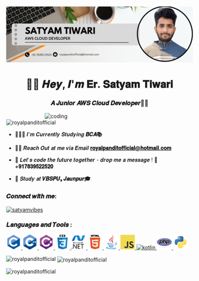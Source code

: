 ![logo](https://github.com/royalpanditofficial/satyam-webfolio/blob/b83395fbdfe5e504ba494546b8911bb7fe7522a1/Portfolio-Banner.png)
<h1 align="center">👨‍💻 𝑯𝒆𝒚, 𝑰'𝒎 𝐄𝐫. 𝐒𝐚𝐭𝐲𝐚𝐦 𝐓𝐢𝐰𝐚𝐫𝐢</h1>
<h3 align="center">𝑨 𝑱𝒖𝒏𝒊𝒐𝒓 𝑨𝑾𝑺 𝑪𝒍𝒐𝒖𝒅 𝑫𝒆𝒗𝒆𝒍𝒐𝒑𝒆𝒓🐱‍💻</h3>
<img align="right" alt="coding" width="400" src="https://user-images.githubusercontent.com/55389276/140866485-8fb1c876-9a8f-4d6a-98dc-08c4981eaf70.gif">

<p align="left"> <img src="https://komarev.com/ghpvc/?username=royalpanditofficial&label=Profile%20views&color=0e75b6&style=flat" alt="royalpanditofficial" /> </p>

- 👨🏻‍💻 𝑰'𝒎 𝑪𝒖𝒓𝒓𝒆𝒏𝒕𝒍𝒚 𝑺𝒕𝒖𝒅𝒚𝒊𝒏𝒈 **𝑩𝑪𝑨📚**

- 🚀📧 𝑹𝒆𝒂𝒄𝒉 𝑶𝒖𝒕 𝒂𝒕 𝒎𝒆 𝒗𝒊𝒂 𝑬𝒎𝒂𝒊𝒍 **𝐫𝐨𝐲𝐚𝐥𝐩𝐚𝐧𝐝𝐢𝐭𝐨𝐟𝐟𝐢𝐜𝐢𝐚𝐥@𝐡𝐨𝐭𝐦𝐚𝐢𝐥.𝐜𝐨𝐦**

- 💬 𝑳𝒆𝒕'𝒔 𝒄𝒐𝒅𝒆 𝒕𝒉𝒆 𝒇𝒖𝒕𝒖𝒓𝒆 𝒕𝒐𝒈𝒆𝒕𝒉𝒆𝒓 - 𝒅𝒓𝒐𝒑 𝒎𝒆 𝒂 𝒎𝒆𝒔𝒔𝒂𝒈𝒆 ! 📩
**+𝟗𝟏𝟕𝟖𝟑𝟗𝟓𝟐𝟐𝟓𝟐𝟎**

- 🏫 𝑺𝒕𝒖𝒅𝒚 𝒂𝒕 **𝑽𝑩𝑺𝑷𝑼❟ 𝑱𝒂𝒖𝒏𝒑𝒖𝒓🎓**

<h3 align="left">𝑪𝒐𝒏𝒏𝒆𝒄𝒕 𝒘𝒊𝒕𝒉 𝒎𝒆:</h3>
<p align="left">
<a href="https://instagram.com/satyamvibes" target="blank"><img align="center" src="https://raw.githubusercontent.com/rahuldkjain/github-profile-readme-generator/master/src/images/icons/Social/instagram.svg" alt="satyamvibes" height="30" width="40" /></a>
</p>

<h3 align="left">𝑳𝒂𝒏𝒈𝒖𝒂𝒈𝒆𝒔 𝒂𝒏𝒅 𝑻𝒐𝒐𝒍𝒔 :</h3>
<p align="left"> <a href="https://www.cprogramming.com/" target="_blank" rel="noreferrer"> <img src="https://raw.githubusercontent.com/devicons/devicon/master/icons/c/c-original.svg" alt="c" width="40" height="40"/> </a> <a href="https://www.w3schools.com/cpp/" target="_blank" rel="noreferrer"> <img src="https://raw.githubusercontent.com/devicons/devicon/master/icons/cplusplus/cplusplus-original.svg" alt="cplusplus" width="40" height="40"/> </a> <a href="https://www.w3schools.com/cs/" target="_blank" rel="noreferrer"> <img src="https://raw.githubusercontent.com/devicons/devicon/master/icons/csharp/csharp-original.svg" alt="csharp" width="40" height="40"/> </a> <a href="https://www.w3schools.com/css/" target="_blank" rel="noreferrer"> <img src="https://raw.githubusercontent.com/devicons/devicon/master/icons/css3/css3-original-wordmark.svg" alt="css3" width="40" height="40"/> </a> <a href="https://dotnet.microsoft.com/" target="_blank" rel="noreferrer"> <img src="https://raw.githubusercontent.com/devicons/devicon/master/icons/dot-net/dot-net-original-wordmark.svg" alt="dotnet" width="40" height="40"/> </a> <a href="https://www.w3.org/html/" target="_blank" rel="noreferrer"> <img src="https://raw.githubusercontent.com/devicons/devicon/master/icons/html5/html5-original-wordmark.svg" alt="html5" width="40" height="40"/> </a> <a href="https://www.java.com" target="_blank" rel="noreferrer"> <img src="https://raw.githubusercontent.com/devicons/devicon/master/icons/java/java-original.svg" alt="java" width="40" height="40"/> </a> <a href="https://developer.mozilla.org/en-US/docs/Web/JavaScript" target="_blank" rel="noreferrer"> <img src="https://raw.githubusercontent.com/devicons/devicon/master/icons/javascript/javascript-original.svg" alt="javascript" width="40" height="40"/> </a> <a href="https://kotlinlang.org" target="_blank" rel="noreferrer"> <img src="https://www.vectorlogo.zone/logos/kotlinlang/kotlinlang-icon.svg" alt="kotlin" width="40" height="40"/> </a> <a href="https://www.php.net" target="_blank" rel="noreferrer"> <img src="https://raw.githubusercontent.com/devicons/devicon/master/icons/php/php-original.svg" alt="php" width="40" height="40"/> </a> <a href="https://www.python.org" target="_blank" rel="noreferrer"> <img src="https://raw.githubusercontent.com/devicons/devicon/master/icons/python/python-original.svg" alt="python" width="40" height="40"/> </a> </p>

<p><img align="left" src="https://github-readme-stats.vercel.app/api/top-langs?username=royalpanditofficial&show_icons=true&locale=en&layout=compact" alt="royalpanditofficial" /></p>

<p>&nbsp;<img align="center" src="https://github-readme-stats.vercel.app/api?username=royalpanditofficial&show_icons=true&locale=en" alt="royalpanditofficial" /></p>

<p><img align="center" src="https://github-readme-streak-stats.herokuapp.com/?user=royalpanditofficial&" alt="royalpanditofficial" /></p>
